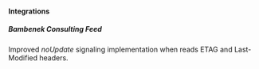 #### Integrations
##### Bambenek Consulting Feed
Improved *noUpdate* signaling implementation when reads ETAG and Last-Modified headers.
